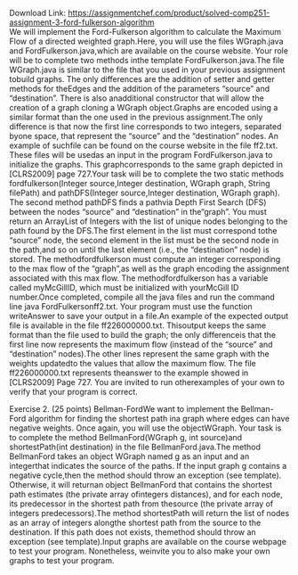 Download Link: https://assignmentchef.com/product/solved-comp251-assignment-3-ford-fulkerson-algorithm
<br>
We will implement the Ford-Fulkerson algorithm to calculate the Maximum Flow of a directed weighted graph.Here, you will use the files WGraph.java and FordFulkerson.java,which are available on the course website. Your role will be to complete two methods inthe template FordFulkerson.java.The file WGraph.java is similar to the file that you used in your previous assignment tobuild graphs. The only differences are the addition of setter and getter methods for theEdges and the addition of the parameters “source” and “destination”. There is also anadditional constructor that will allow the creation of a graph cloning a WGraph object.Graphs are encoded using a similar format than the one used in the previous assignment.The only difference is that now the first line corresponds to two integers, separated byone space, that represent the “source” and the “destination” nodes. An example of suchfile can be found on the course website in the file ff2.txt. These files will be usedas an input in the program FordFulkerson.java to initialize the graphs. This graphcorresponds to the same graph depicted in [CLRS2009] page 727.Your task will be to complete the two static methods fordfulkerson(Integer source,Integer destination, WGraph graph, String filePath) and pathDFS(Integer source,Integer destination, WGraph graph). The second method pathDFS finds a pathvia Depth First Search (DFS) between the nodes “source” and “destination” in the“graph”. You must return an ArrayList of Integers with the list of unique nodes belonging to the path found by the DFS.The first element in the list must correspond tothe “source” node, the second element in the list must be the second node in the path,and so on until the last element (i.e., the “destination” node) is stored. The methodfordfulkerson must compute an integer corresponding to the max flow of the “graph”,as well as the graph encoding the assignment associated with this max flow. The methodfordfulkerson has a variable called myMcGillID, which must be initialized with yourMcGill ID number.Once completed, compile all the java files and run the command line java FordFulkersonff2.txt. Your program must use the function writeAnswer to save your output in a file.An example of the expected output file is available in the file ff226000000.txt. Thisoutput keeps the same format than the file used to build the graph; the only differenceis that the first line now represents the maximum flow (instead of the “source” and “destination” nodes).The other lines represent the same graph with the weights updatedto the values that allow the maximum flow. The file ff226000000.txt represents theanswer to the example showed in [CLRS2009] Page 727. You are invited to run otherexamples of your own to verify that your program is correct.

Exercise 2. (25 points) Bellman-FordWe want to implement the Bellman-Ford algorithm for finding the shortest path ina graph where edges can have negative weights. Once again, you will use the objectWGraph. Your task is to complete the method BellmanFord(WGraph g, int source)and shortestPath(int destination) in the file BellmanFord.java.The method BellmanFord takes an object WGraph named g as an input and an integerthat indicates the source of the paths. If the input graph g contains a negative cycle,then the method should throw an exception (see template). Otherwise, it will returnan object BellmanFord that contains the shortest path estimates (the private array ofintegers distances), and for each node, its predecessor in the shortest path from thesource (the private array of integers predecessors).The method shortestPath will return the list of nodes as an array of integers alongthe shortest path from the source to the destination. If this path does not exists, themethod should throw an exception (see template).Input graphs are available on the course webpage to test your program. Nonetheless, weinvite you to also make your own graphs to test your program.